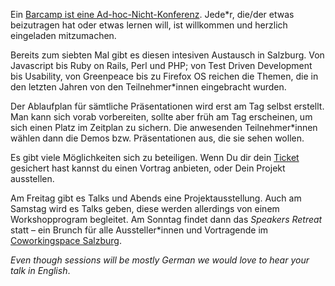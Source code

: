Ein [Barcamp ist eine Ad-hoc-Nicht-Konferenz](http://www.barcamp.at/Was_ist_ein_BarCamp). Jede*r, die/der etwas beizutragen hat oder etwas lernen will, ist willkommen und herzlich eingeladen mitzumachen.

Bereits zum siebten Mal gibt es diesen intesiven Austausch in Salzburg. Von Javascript bis Ruby on Rails, Perl und PHP; von Test Driven Development bis Usability, von Greenpeace bis zu Firefox OS reichen die Themen, die in den letzten Jahren von den Teilnehmer*innen eingebracht wurden.

Der Ablaufplan für sämtliche Präsentationen wird erst am Tag selbst erstellt. Man kann sich vorab vorbereiten, sollte aber früh am Tag erscheinen, um sich einen Platz im Zeitplan zu sichern. Die anwesenden Teilnehmer*innen wählen dann die Demos bzw. Präsentationen aus, die sie sehen wollen.

Es gibt viele Möglichkeiten sich zu beteiligen. Wenn Du dir dein [Ticket](#tickets) gesichert hast kannst du einen Vortrag anbieten, oder Dein Projekt ausstellen.

Am Freitag gibt es Talks und Abends eine Projektausstellung. Auch am Samstag wird es Talks geben, diese werden allerdings von einem Workshopprogram begleitet. Am Sonntag findet dann das *Speakers Retreat* statt – ein Brunch für alle Aussteller*innen und Vortragende im [Coworkingspace Salzburg](http://coworkingsalzburg.com/).

*Even though sessions will be mostly German we would love to hear your talk in English*.
